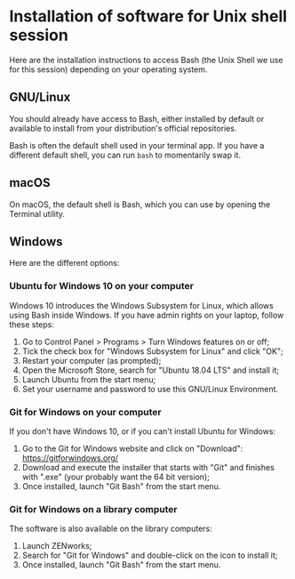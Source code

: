# Installation of software for Unix shell session

Here are the installation instructions to access Bash (the Unix Shell we use for this session) depending on your operating system.

## GNU/Linux

You should already have access to Bash, either installed by default or available to install from your distribution's official repositories.

Bash is often the default shell used in your terminal app. If you have a different default shell, you can run `bash` to momentarily swap it.

## macOS

On macOS, the default shell is Bash, which you can use by opening the Terminal utility.

## Windows

Here are the different options:

### Ubuntu for Windows 10 on your computer

Windows 10 introduces the Windows Subsystem for Linux, which allows using Bash inside Windows. If you have admin rights on your laptop, follow these steps:

1. Go to Control Panel > Programs > Turn Windows features on or off;
1. Tick the check box for  "Windows Subsystem for Linux" and click "OK";
1. Restart your computer (as prompted);
1. Open the Microsoft Store, search for "Ubuntu 18.04 LTS" and install it;
1. Launch Ubuntu from the start menu;
1. Set your username and password to use this GNU/Linux Environment.

### Git for Windows on your computer

If you don't have Windows 10, or if you can't install Ubuntu for Windows:

1. Go to the Git for Windows website and click on "Download": https://gitforwindows.org/
1. Download and execute the installer that starts with "Git" and finishes with ".exe" (your probably want the 64 bit version);
1. Once installed, launch "Git Bash" from the start menu.

### Git for Windows on a library computer

The software is also available on the library computers:

1. Launch ZENworks;
1. Search for "Git for Windows" and double-click on the icon to install it;
1. Once installed, launch "Git Bash" from the start menu.
